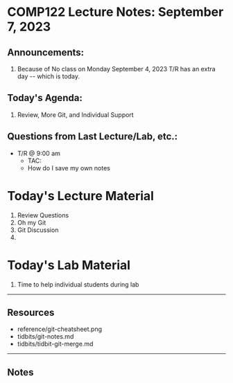 # COMP122 Lecture Notes: September 7, 2023

## Announcements:
   1. Because of No class on Monday September 4, 2023
      T/R has an extra day -- which is today.


## Today's Agenda:
   1. Review, More Git, and Individual Support


## Questions from Last Lecture/Lab, etc.:
   * T/R @ 9:00 am
     - TAC: 
     - How do I save my own notes



# Today's Lecture Material
  1. Review Questions
  1. Oh my Git
  1. Git Discussion
  1. 

# Today's Lab Material
  1. Time to help individual students during lab


---
## Resources
   * reference/git-cheatsheet.png
   * tidbits/git-notes.md
   * tidbits/tidbit-git-merge.md 


---
## Notes
<!-- This section is for students to place their notes -->




